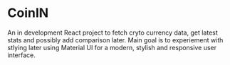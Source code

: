 # CoinIN

An in development React project to fetch cryto currency data, get latest stats and possibly add comparison later. Main goal is to experiement with stlying later using Material UI for a modern, stylish and responsive user interface.
